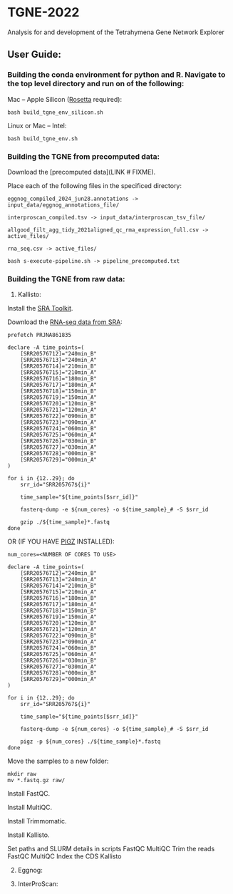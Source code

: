 # TGNE-2022
Analysis for and development of the Tetrahymena Gene Network Explorer

## User Guide:

### Building the conda environment for python and R. Navigate to the top level directory and run on of the following:

Mac – Apple Silicon ([Rosetta](https://support.apple.com/en-us/102527) required):
```
bash build_tgne_env_silicon.sh
```

Linux or Mac – Intel:
```
bash build_tgne_env.sh
```

### Building the TGNE from precomputed data:

Download the [precomputed data](LINK # FIXME).

Place each of the following files in the specificed directory:

```
eggnog_compiled_2024_jun28.annotations -> input_data/eggnog_annotations_file/
```

```
interproscan_compiled.tsv -> input_data/interproscan_tsv_file/
```

```
allgood_filt_agg_tidy_2021aligned_qc_rma_expression_full.csv -> active_files/
```

```
rna_seq.csv -> active_files/
```

```
bash s-execute-pipeline.sh -> pipeline_precomputed.txt
```

### Building the TGNE from raw data:

1) Kallisto:

Install the [SRA Toolkit](https://github.com/ncbi/sra-tools/wiki/01.-Downloading-SRA-Toolkit).

Download the [RNA-seq data from SRA](https://www.ncbi.nlm.nih.gov/Traces/study/?acc=PRJNA861835&o=acc_s%3Aa):

```
prefetch PRJNA861835
```

```
declare -A time_points=(
    [SRR20576712]="240min_B"
    [SRR20576713]="240min_A"
    [SRR20576714]="210min_B"
    [SRR20576715]="210min_A"
    [SRR20576716]="180min_B"
    [SRR20576717]="180min_A"
    [SRR20576718]="150min_B"
    [SRR20576719]="150min_A"
    [SRR20576720]="120min_B"
    [SRR20576721]="120min_A"
    [SRR20576722]="090min_B"
    [SRR20576723]="090min_A"
    [SRR20576724]="060min_B"
    [SRR20576725]="060min_A"
    [SRR20576726]="030min_B"
    [SRR20576727]="030min_A"
    [SRR20576728]="000min_B"
    [SRR20576729]="000min_A"
)

for i in {12..29}; do
    srr_id="SRR205767${i}"
    
    time_sample="${time_points[$srr_id]}"
    
    fasterq-dump -e ${num_cores} -o ${time_sample}_# -S $srr_id
    
    gzip ./${time_sample}*.fastq
done
```

OR (IF YOU HAVE [PIGZ](https://zlib.net/pigz/) INSTALLED):

```
num_cores=<NUMBER OF CORES TO USE>

declare -A time_points=(
    [SRR20576712]="240min_B"
    [SRR20576713]="240min_A"
    [SRR20576714]="210min_B"
    [SRR20576715]="210min_A"
    [SRR20576716]="180min_B"
    [SRR20576717]="180min_A"
    [SRR20576718]="150min_B"
    [SRR20576719]="150min_A"
    [SRR20576720]="120min_B"
    [SRR20576721]="120min_A"
    [SRR20576722]="090min_B"
    [SRR20576723]="090min_A"
    [SRR20576724]="060min_B"
    [SRR20576725]="060min_A"
    [SRR20576726]="030min_B"
    [SRR20576727]="030min_A"
    [SRR20576728]="000min_B"
    [SRR20576729]="000min_A"
)

for i in {12..29}; do
    srr_id="SRR205767${i}"
    
    time_sample="${time_points[$srr_id]}"
    
    fasterq-dump -e ${num_cores} -o ${time_sample}_# -S $srr_id
    
    pigz -p ${num_cores} ./${time_sample}*.fastq
done
```

Move the samples to a new folder:
```
mkdir raw
mv *.fastq.gz raw/
```



Install FastQC.

Install MultiQC.

Install Trimmomatic.

Install Kallisto.

Set paths and SLURM details in scripts 
FastQC MultiQC
Trim the reads
FastQC MultiQC
Index the CDS
Kallisto

2) Eggnog:


3) InterProScan:



